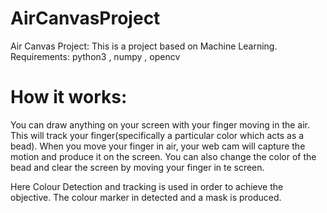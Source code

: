 # AirCanvasProject
Air Canvas Project: This is a project based on Machine Learning.
Requirements: python3 , numpy , opencv
# How it works:
You can draw anything on your screen with your finger moving in the air.
This will track your finger(specifically a particular color which acts as a bead). 
When you move your finger in air, your web cam will capture the motion and produce it on the screen.
You can also change the color of the bead and clear the screen by moving your finger in te screen.

Here Colour Detection and tracking is used in order to achieve the objective. 
The colour marker in detected and a mask is produced.
